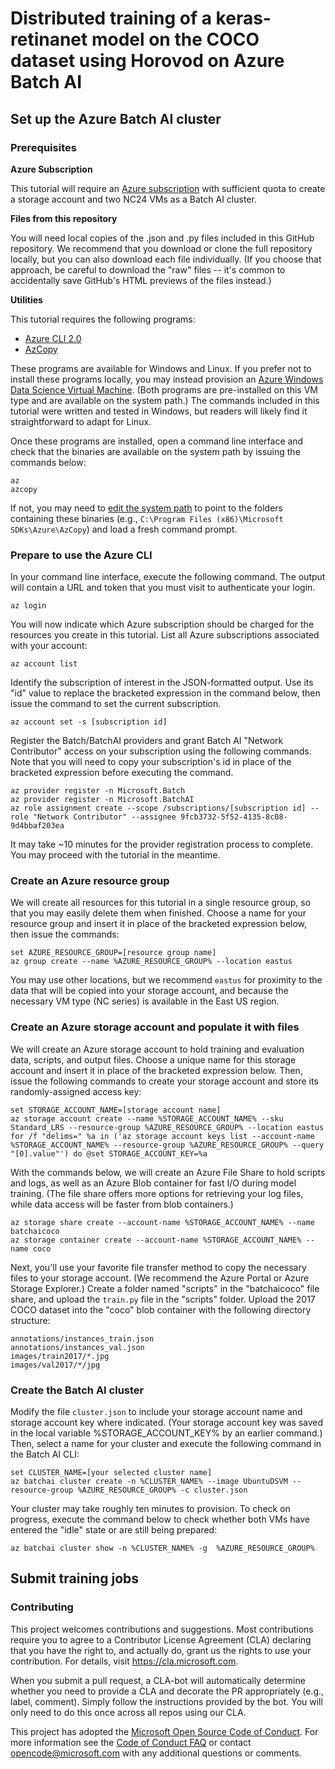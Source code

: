 # Distributed training of a keras-retinanet model on the COCO dataset using Horovod on Azure Batch AI

## Set up the Azure Batch AI cluster

### Prerequisites

**Azure Subscription**

This tutorial will require an [Azure subscription](https://azure.microsoft.com/en-us/free/) with sufficient quota to create a storage account and two NC24 VMs as a Batch AI cluster.

**Files from this repository**

You will need local copies of the .json and .py files included in this GitHub repository. We recommend that you download or clone the full repository locally, but you can also download each file individually. (If you choose that approach, be careful to download the "raw" files -- it's common to accidentally save GitHub's HTML previews of the files instead.)

**Utilities**

This tutorial requires the following programs:
- [Azure CLI 2.0](https://docs.microsoft.com/cli/azure/install-azure-cli)
- [AzCopy](https://docs.microsoft.com/azure/storage/common/storage-use-azcopy)

These programs are available for Windows and Linux. If you prefer not to install these programs locally, you may instead provision an [Azure Windows Data Science Virtual Machine](https://docs.microsoft.com/azure/machine-learning/data-science-virtual-machine/provision-vm). (Both programs are pre-installed on this VM type and are available on the system path.) The commands included in this tutorial were written and tested in Windows, but readers will likely find it straightforward to adapt for Linux.

Once these programs are installed, open a command line interface and check that the binaries are available on the system path by issuing the commands below:
```
az
azcopy
```
If not, you may need to [edit the system path](http://www.zdnet.com/article/windows-10-tip-point-and-click-to-edit-the-system-path-variable/) to point to the folders containing these binaries (e.g., `C:\Program Files (x86)\Microsoft SDKs\Azure\AzCopy`) and load a fresh command prompt.

### Prepare to use the Azure CLI

In your command line interface, execute the following command. The output will contain a URL and token that you must visit to authenticate your login.
```
az login
```

You will now indicate which Azure subscription should be charged for the resources you create in this tutorial. List all Azure subscriptions associated with your account:
```
az account list
```

Identify the subscription of interest in the JSON-formatted output. Use its "id" value to replace the bracketed expression in the command below, then issue the command to set the current subscription.
```
az account set -s [subscription id]
```

Register the Batch/BatchAI providers and grant Batch AI "Network Contributor" access on your subscription using the following commands. Note that you will need to copy your subscription's id in place of the bracketed expression before executing the command.
```
az provider register -n Microsoft.Batch
az provider register -n Microsoft.BatchAI
az role assignment create --scope /subscriptions/[subscription id] --role "Network Contributor" --assignee 9fcb3732-5f52-4135-8c08-9d4bbaf203ea
```

It may take ~10 minutes for the provider registration process to complete. You may proceed with the tutorial in the meantime.

### Create an Azure resource group

We will create all resources for this tutorial in a single resource group, so that you may easily delete them when finished. Choose a name for your resource group and insert it in place of the bracketed expression below, then issue the commands:
```
set AZURE_RESOURCE_GROUP=[resource group name]
az group create --name %AZURE_RESOURCE_GROUP% --location eastus
```
You may use other locations, but we recommend `eastus` for proximity to the data that will be copied into your storage account, and because the necessary VM type (NC series) is available in the East US region.

### Create an Azure storage account and populate it with files

We will create an Azure storage account to hold training and evaluation data, scripts, and output files. Choose a unique name for this storage account and insert it in place of the bracketed expression below. Then, issue the following commands to create your storage account and store its randomly-assigned access key:
```
set STORAGE_ACCOUNT_NAME=[storage account name]
az storage account create --name %STORAGE_ACCOUNT_NAME% --sku Standard_LRS --resource-group %AZURE_RESOURCE_GROUP% --location eastus
for /f "delims=" %a in ('az storage account keys list --account-name %STORAGE_ACCOUNT_NAME% --resource-group %AZURE_RESOURCE_GROUP% --query "[0].value"') do @set STORAGE_ACCOUNT_KEY=%a
```

With the commands below, we will create an Azure File Share to hold scripts and logs, as well as an Azure Blob container for fast I/O during model training. (The file share offers more options for retrieving your log files, while data access will be faster from blob containers.)
```
az storage share create --account-name %STORAGE_ACCOUNT_NAME% --name batchaicoco
az storage container create --account-name %STORAGE_ACCOUNT_NAME% --name coco
```

Next, you'll use your favorite file transfer method to copy the necessary files to your storage account. (We recommend the Azure Portal or Azure Storage Explorer.) Create a folder named "scripts" in the "batchaicoco" file share, and upload the `train.py` file in the "scripts" folder. Upload the 2017 COCO dataset into the "coco" blob container with the following directory structure:
```
annotations/instances_train.json
annotations/instances_val.json
images/train2017/*.jpg
images/val2017/*/jpg
```

### Create the Batch AI cluster

Modify the file `cluster.json` to include your storage account name and storage account key where indicated. (Your storage account key was saved in the local variable %STORAGE_ACCOUNT_KEY% by an earlier command.) Then, select a name for your cluster and execute the following command in the Batch AI CLI:

```
set CLUSTER_NAME=[your selected cluster name]
az batchai cluster create -n %CLUSTER_NAME% --image UbuntuDSVM --resource-group %AZURE_RESOURCE_GROUP% -c cluster.json
```

Your cluster may take roughly ten minutes to provision. To check on progress, execute the command below to check whether both VMs have entered the "idle" state or are still being prepared:

```
az batchai cluster show -n %CLUSTER_NAME% -g  %AZURE_RESOURCE_GROUP%
```

## Submit training jobs


### Contributing

This project welcomes contributions and suggestions.  Most contributions require you to agree to a
Contributor License Agreement (CLA) declaring that you have the right to, and actually do, grant us
the rights to use your contribution. For details, visit https://cla.microsoft.com.

When you submit a pull request, a CLA-bot will automatically determine whether you need to provide
a CLA and decorate the PR appropriately (e.g., label, comment). Simply follow the instructions
provided by the bot. You will only need to do this once across all repos using our CLA.

This project has adopted the [Microsoft Open Source Code of Conduct](https://opensource.microsoft.com/codeofconduct/).
For more information see the [Code of Conduct FAQ](https://opensource.microsoft.com/codeofconduct/faq/) or
contact [opencode@microsoft.com](mailto:opencode@microsoft.com) with any additional questions or comments.

